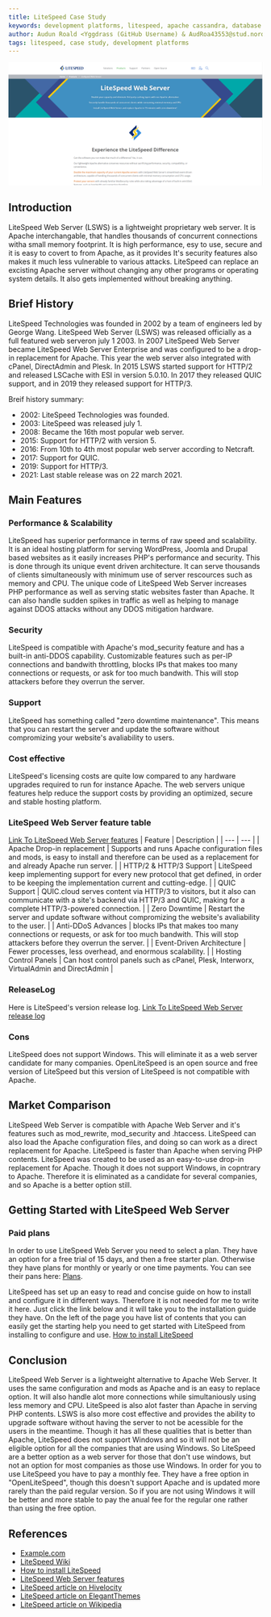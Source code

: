 ```yaml
---
title: LiteSpeed Case Study
keywords: development platforms, litespeed, apache cassandra, database
author: Audun Roald <Yggdrass (GitHub Username) & AudRoa43553@stud.noroff.no (studentemail)>
tags: litespeed, case study, development platforms
---
```





![Image of LiteSpeed Web Server homepage](/LiteSpeed_HeaderImage.png)


## Introduction

LiteSpeed Web Server (LSWS) is a lightweight proprietary web server. It is Apache interchangable, that handles thousands of concurrent connections witha small memory footprint. It is high performance, esy to use, secure and it is easy to covert to from Apache, as it provides It's security features also makes it much less vulnerable to various attacks.
LiteSpeed can replace an excisting Apache server without changing any other programs or operating system details. It also gets implemented without breaking anything.


## Brief History

LiteSpeed Technologies was founded in 2002 by a team of engineers led by George Wang. LiteSpeed Web Server (LSWS) was released officially as a full featured web serveron july 1 2003. In 2007 LiteSpeed Web Server became LiteSpeed Web Server Enterprise and was configured to be a drop-in replacement for Apache. This year the web server also integrated with cPanel, DirectAdmin and Plesk.
In 2015 LSWS started support for HTTP/2 and released LSCache with ESI in version 5.0.10. In 2017 they released QUIC support, and in 2019 they released support for HTTP/3.

Breif history summary:
- 2002: LiteSpeed Technologies was founded.
- 2003: LiteSpeed was released july 1.
- 2008: Became the 16th most popular web server.
- 2015: Support for HTTP/2 with version 5.
- 2016: From 10th to 4th most popular web server according to Netcraft.
- 2017: Support for QUIC.
- 2019: Support for HTTP/3.
- 2021: Last stable release was on 22 march 2021.



## Main Features

### Performance & Scalability

LiteSpeed has superior performance in terms of raw speed and scalability. It is an ideal hosting platform for serving WordPress, Joomla and Drupal based websites as it easily increases PHP's performance and security. This is done through its unique event driven architecture. It can serve thousands of clients simultaneously with minimum use of server rescources such as memory and CPU. The unique code of LiteSpeed Web Server increases PHP performance as well as serving static websites faster than Apache. It can also handle sudden spikes in traffic as well as helping to manage against DDOS attacks without any DDOS mitigation hardware.


### Security

LiteSpeed is compatible with Apache's mod_security feature and has a built-in anti-DDOS capability. Customizable features such as per-IP connections and bandwith throttling, blocks IPs that makes too many connections or requests, or ask for too much bandwith. This will stop attackers before they overrun the server.


### Support

LiteSpeed has something called "zero downtime maintenance". This means that you can restart the server and update the software without compromizing your website's avaliability to users.


### Cost effective

LiteSpeed's licensing costs are quite low compared to any hardware upgrades required to run for instance Apache. The web servers unique features help reduce the support costs by providing an optimized, secure and stable hosting platform.



### LiteSpeed Web Server feature table
 [Link To LiteSpeed Web Server features](https://www.litespeedtech.com/products/litespeed-web-server/features)
| Feature | Description |
| --- | --- |
| Apache Drop-in replacement | Supports and runs Apache configuration files and mods, is easy to install and therefore can be used as a replacement for and already Apache run server. |
| HTTP/2 & HTTP/3 Support | LiteSpeed keep implementing support for every new protocol that get defined, in order to be keeping the implementation current and cutting-edge. |
| QUIC Support | QUIC.cloud serves content via HTTP/3 to visitors, but it also can communicate with a site's backend via HTTP/3 and QUIC, making for a complete HTTP/3-powered connection. |
| Zero Downtime | Restart the server and update software without compromizing the website's avaliability to the user. |
| Anti-DDoS Advances | blocks IPs that makes too many connections or requests, or ask for too much bandwith. This will stop attackers before they overrun the server. |
| Event-Driven Architecture | Fewer processes, less overhead, and enormous scalability. |
| Hosting Control Panels | Can host control panels such as cPanel, Plesk, Interworx, VirtualAdmin and DirectAdmin |




 ### ReleaseLog
 Here is LiteSpeed's version release log.
 [Link To LiteSpeed Web Server release log](https://www.litespeedtech.com/products/litespeed-web-server/release-log)


### Cons

LiteSpeed does not support Windows. This will eliminate it as a web server candidate for many companies.
OpenLiteSpeed is an open source and free version of LiteSpeed but this version of LiteSpeed is not compatible with Apache.


## Market Comparison

LiteSpeed Web Server is compatible with Apache Web Server and it's features such as mod_rewrite, mod_security and .htaccess. LiteSpeed can also load the Apache configuration files, and doing so can work as a direct replacement for Apache.
LiteSpeed is faster than Apache when serving PHP contents.
LiteSpeed was created to be used as an easy-to-use drop-in replacement for Apache. Though it does not support Windows, in copntrary to Apache. Therefore it is eliminated as a candidate for several companies, and so Apache is a better option still.



## Getting Started with LiteSpeed Web Server

### Paid plans
In order to use LiteSpeed Web Server you need to select a plan. They have an option for a free trial of 15 days, and then a free starter plan. Otherwise they have plans for monthly or yearly or one time payments. You can see their pans here: [Plans](https://www.litespeedtech.com/products/litespeed-web-server/lsws-pricing).


LiteSpeed has set up an easy to read and concise guide on how to install and configure it in different ways. Therefore it is not needed for me to write it here. Just click the link below and it will take you to the installation guide they have. On the left of the page you have list of contents that you can easily get the starting help you need to get started with LiteSpeed from installing to configure and use.
[How to install LiteSpeed](https://docs.litespeedtech.com/lsws/)



## Conclusion

LiteSpeed Web Server is a lightweight alternative to Apache Web Server. It uses the same configuration and mods as Apache and is an easy to replace option. It will also handle alot more connections while simultaniously using less memory and CPU. LiteSpeed is also alot faster than Apache in serving PHP contents.
LSWS is also more cost effective and provides the ability to upgrade software without having the server to not be acessible for the users in the meantime.
Though it has all these qualities that is better than Apache, LiteSpeed does not support Windows and so it will not be an eligible option for all the companies that are using Windows. So LiteSpeed are a better option as a web server for those that don't use windows, but not an option for most companies as those use Windows.
In order for you to use LiteSpeed you have to pay a monthly fee. They have a free option in "OpenLiteSpeed", though this doesn't support Apache and is updated more rarely than the paid regular version. So if you are not using Windows it will be better and more stable to pay the anual fee for the regular one rather than using the free option.



## References

- [Example.com](https://example.com)
- [LiteSpeed Wiki](https://www.litespeedtech.com/support/wiki/doku.php)
- [How to install LiteSpeed](https://docs.litespeedtech.com/lsws/)
- [LiteSpeed Web Server features](https://www.litespeedtech.com/products/litespeed-web-server/features)
- [LiteSpeed article on Hivelocity](https://www.hivelocity.net/kb/what-is-litespeed/)
- [LiteSpeed article on ElegantThemes](https://www.elegantthemes.com/blog/wordpress/what-is-litespeed-web-server-software)
- [LiteSpeed article on Wikipedia](https://en.wikipedia.org/wiki/LiteSpeed_Web_Server)
